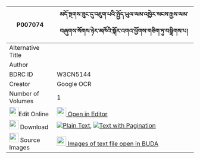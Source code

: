 |P007074|མདོ་སྔགས་ཟུང་དུ་འཇུག་པའི་སྤྱོད་ཡུལ་ལམ་འཁྱེར་སངས་རྒྱས་ལམ་བཞུགས་སོགས་ཉེར་མཁོའི་སྐོར་འགའ་ཕྱོགས་གཅིག་ཏུ་བསྒྲིགས་པ། 
| --- | --- 
|Alternative Title |
|Author | 
|BDRC ID | W3CN5144
|Creator | Google OCR
|Number of Volumes| 1
|<img width="25" src="https://img.icons8.com/color/25/000000/edit-property.png">Edit Online| [<img width="25" src="https://avatars.githubusercontent.com/u/45091458?s=200&v=4"> Open in Editor](http://editor.openpecha.org/P007074)
|<img width="25" src="https://img.icons8.com/fluent/48/000000/download-2.png"/>  Download | [![](https://img.icons8.com/color/20/000000/txt.png)Plain Text](https://github.com/Openpecha/P007074/releases/download/v1/dongak_zung_du_jukpa_i_choyul__plain_P007074.zip), [![](https://img.icons8.com/color/20/000000/txt.png)Text with Pagination](https://github.com/Openpecha/P007074/releases/download/v1/dongak_zung_du_jukpa_i_choyul__pages_P007074.zip)
|<img width="25" src="https://img.icons8.com/plasticine/100/000000/pictures-folder.png"/>  Source Images | [<img width="25" src="https://library.bdrc.io/icons/BUDA-small.svg"> Images of text file open in BUDA](https://library.bdrc.io/show/bdr:W3CN5144)